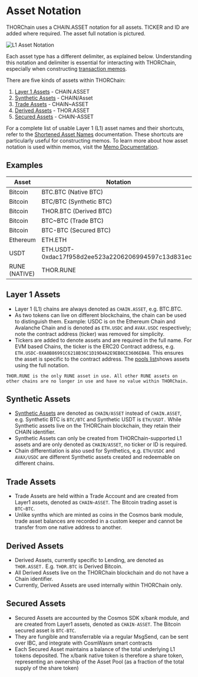 # Asset Notation

THORChain uses a CHAIN.ASSET notation for all assets. TICKER and ID are added where required. The asset full notation is pictured.

![L1 Asset Notation](https://docs.google.com/drawings/u/1/d/skidhZPIsMKQ-XWJWb3EJaQ/image?w=698&h=276&rev=23&ac=1&parent=1ZoJQKvyATQekFbWMk_rqX96K9BSmCArh9e-A_g66wDQ)

Each asset type has a different delimiter, as explained below. Understanding this notation and delimiter is essential for interacting with THORChain, especially when constructing [transaction memos](./memos.md).

There are five kinds of assets within THORChain:

1. [Layer 1 Assets](asset-notation.md#layer-1-assets) - CHAIN.ASSET
1. [Synthetic Assets](asset-notation.md#synthetic-assets) - CHAIN/Asset
1. [Trade Assets](asset-notation.md#trade-assets) - CHAIN~ASSET
1. [Derived Assets](asset-notation.md#derived-assets) - THOR.ASSET
1. [Secured Assets](asset-notation.md#secured-assets) - CHAIN-ASSET

For a complete list of usable Layer 1 (L1) asset names and their shortcuts, refer to the [Shortened Asset Names](./memo-length-reduction.md) documentation. These shortcuts are particularly useful for constructing memos. To learn more about how asset notation is used within memos, visit the [Memo Documentation](./memos.md).

## Examples

| Asset         | Notation                                            |
| ------------- | --------------------------------------------------- |
| Bitcoin       | BTC.BTC (Native BTC)                                |
| Bitcoin       | BTC/BTC (Synthetic BTC)                             |
| Bitcoin       | THOR.BTC (Derived BTC)                              |
| Bitcoin       | BTC~BTC (Trade BTC)                                 |
| Bitcoin       | BTC-BTC (Secured BTC)                               |
| Ethereum      | ETH.ETH                                             |
| USDT          | ETH.USDT-0xdac17f958d2ee523a2206206994597c13d831ec7 |
| RUNE (NATIVE) | THOR.RUNE                                           |

## Layer 1 Assets

- Layer 1 (L1) chains are always denoted as `CHAIN.ASSET`, e.g. BTC.BTC.
- As two tokens can live on different blockchains, the chain can be used to distinguish them. Example: USDC is on the Ethereum Chain and Avalanche Chain and is denoted as `ETH.USDC` and `AVAX.USDC` respectively; note the contract address (ticker) was removed for simplicity.
- Tickers are added to denote assets and are required in the full name. For EVM based Chains, the ticker is the ERC20 Contract address, e.g. `ETH.USDC-0XA0B86991C6218B36C1D19D4A2E9EB0CE3606EB48`. This ensures the asset is specific to the contract address. The [pools list](https://midgard.ninerealms.com/v2/pools)shows assets using the full notation.

```admonish danger
THOR.RUNE is the only RUNE asset in use. All other RUNE assets on other chains are no longer in use and have no value within THORChain.
```

## Synthetic Assets

- [Synthetic Assets](https://docs.thorchain.org/thorchain-finance/synthetic-asset-model) are denoted as `CHAIN/ASSET` instead of `CHAIN.ASSET`, e.g. Synthetic BTC is `BTC/BTC` and Synthetic USDT is `ETH/USDT.` While Synthetic assets live on the THORChain blockchain, they retain their CHAIN identifier.
- Synthetic Assets can only be created from THORChain-supported L1 assets and are only denoted as `CHAIN/ASSET`, no ticker or ID is required.
- Chain differentiation is also used for Synthetics, e.g. `ETH/USDC` and `AVAX/USDC` are different Synthetic assets created and redeemable on different chains.

## Trade Assets

- Trade Assets are held within a Trade Account and are created from Layer1 assets, denoted as `CHAIN~ASSET`. The Bitcoin trading asset is `BTC~BTC`.
- Unlike synths which are minted as coins in the Cosmos bank module, trade asset balances are recorded in a custom keeper and cannot be transfer from one native address to another.

## Derived Assets

- Derived Assets, currently specific to Lending, are denoted as `THOR.ASSET.` E.g. `THOR.BTC` is Derived Bitcoin.
- All Derived Assets live on the THORChain blockchain and do not have a Chain identifier.
- Currently, Derived Assets are used internally within THORChain only.

## Secured Assets

- Secured Assets are accounted by the Cosmos SDK x/bank module, and are created from Layer1 assets, denoted as `CHAIN-ASSET`. The Bitcoin secured asset is `BTC-BTC`.
- They are fungible and transferrable via a regular MsgSend, can be sent over IBC, and integrate with CosmWasm smart contracts
- Each Secured Asset maintains a balance of the total underlying L1 tokens deposited. The x/bank native token is therefore a share token, representing an ownership of the Asset Pool (as a fraction of the total supply of the share token)
